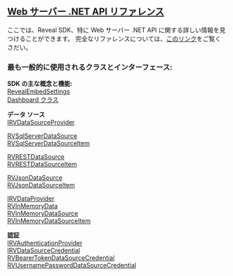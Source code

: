 <h2><a href="/api/aspnet/latest/Reveal.Sdk.html" target="_blank" rel="noopener\">Web サーバー .NET API リファレンス</a></h2>
ここでは、Reveal SDK、特に Web サーバー .NET API に関する詳しい情報を見つけることができます。
完全なリファレンスについては、<a href="/api/aspnet/latest/Reveal.Sdk.html" target="_blank" rel="noopener\">このリンク</a>をご覧くさだい。

<h3>最も一般的に使用されるクラスとインターフェース:</h3>  

**SDK の主な概念と機能:**  
<a href="/api/aspnet/latest/Reveal.Sdk.RevealEmbedSettings.html" target="_blank" rel="noopener\">RevealEmbedSettings</a>  
<a href="/api/aspnet/latest/Reveal.Sdk.Dashboard.html" target="_blank" rel="noopener\">Dashboard クラス</a>  

**データ ソース**  
<a href="/api/aspnet/latest/Reveal.Sdk.IRVDataSourceProvider.html" target="_blank" rel="noopener\">IRVDataSourceProvider</a>

<a href="/api/aspnet/latest/Reveal.Sdk.RVSqlServerDataSource.html" target="_blank" rel="noopener\">RVSqlServerDataSource</a>  
<a href="/api/aspnet/latest/Reveal.Sdk.RVSqlServerDataSourceItem.html" target="_blank" rel="noopener\">RVSqlServerDataSourceItem</a>

<a href="/api/aspnet/latest/Reveal.Sdk.RVRESTDataSource.html" target="_blank" rel="noopener\">RVRESTDataSource</a>  
<a href="/api/aspnet/latest/Reveal.Sdk.RVRESTDataSourceItem.html" target="_blank" rel="noopener\">RVRESTDataSourceItem</a>

<a href="/api/aspnet/latest/Reveal.Sdk.RVJsonDataSource.html" target="_blank" rel="noopener\">RVJsonDataSource</a>  
<a href="/api/aspnet/latest/Reveal.Sdk.RVJsonDataSourceItem.html" target="_blank" rel="noopener\">RVJsonDataSourceItem</a>

<a href="/api/aspnet/latest/Reveal.Sdk.IRVDataProvider.html" target="_blank" rel="noopener\">IRVDataProvider</a>  
<a href="/api/aspnet/latest/Reveal.Sdk.RVInMemoryData.html" target="_blank" rel="noopener\">RVInMemoryData</a>  
<a href="/api/aspnet/latest/Reveal.Sdk.RVInMemoryDataSource.html" target="_blank" rel="noopener\">RVInMemoryDataSource</a>  
<a href="/api/aspnet/latest/Reveal.Sdk.RVInMemoryDataSourceItem.html" target="_blank" rel="noopener\">RVInMemoryDataSourceItem</a>  

**認証**  
<a href="/api/aspnet/latest/Reveal.Sdk.IRVAuthenticationProvider.html" target="_blank" rel="noopener\">IRVAuthenticationProvider</a>  
<a href="/api/aspnet/latest/Reveal.Sdk.IRVDataSourceCredential.html" target="_blank" rel="noopener\">IRVDataSourceCredential</a>  
<a href="/api/aspnet/latest/Reveal.Sdk.RVBearerTokenDataSourceCredential.html" target="_blank" rel="noopener\">RVBearerTokenDataSourceCredential</a>  
<a href="/api/aspnet/latest/Reveal.Sdk.RVUsernamePasswordDataSourceCredential.html" target="_blank" rel="noopener\">RVUsernamePasswordDataSourceCredential</a>

